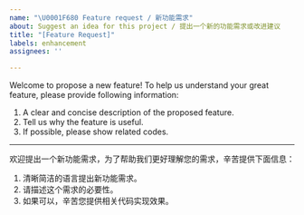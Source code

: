 ```yaml
---
name: "\U0001F680 Feature request / 新功能需求"
about: Suggest an idea for this project / 提出一个新的功能需求或改进建议
title: "[Feature Request]"
labels: enhancement
assignees: ''

---
```


Welcome to propose a new feature! To help us understand your great feature, please provide following information:
1. A clear and concise description of the proposed feature.
2. Tell us why the feature is useful.
3. If possible, please show related codes.

---

欢迎提出一个新功能需求，为了帮助我们更好理解您的需求，辛苦提供下面信息：
1. 清晰简洁的语言提出新功能需求。
2. 请描述这个需求的必要性。
3. 如果可以，辛苦您提供相关代码实现效果。

